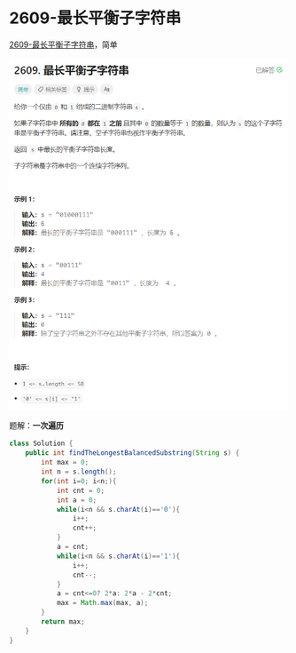 # 2609-最长平衡子字符串

[2609-最长平衡子字符串](https://leetcode.cn/problems/find-the-longest-balanced-substring-of-a-binary-string/description/?envType=daily-question&envId=2023-11-08)，简单

![image-20231108001620969](https://raw.githubusercontent.com/lqyspace/mypic/master/PicBed/202311080016041.png)

题解：**一次遍历**

```java
class Solution {
    public int findTheLongestBalancedSubstring(String s) {
        int max = 0;
        int n = s.length();
        for(int i=0; i<n;){
            int cnt = 0;
            int a = 0;
            while(i<n && s.charAt(i)=='0'){
                i++;
                cnt++;
            }
            a = cnt;
            while(i<n && s.charAt(i)=='1'){
                i++;
                cnt--;
            }
            a = cnt<=0? 2*a: 2*a - 2*cnt;
            max = Math.max(max, a);
        }
        return max;
    }
}
```

